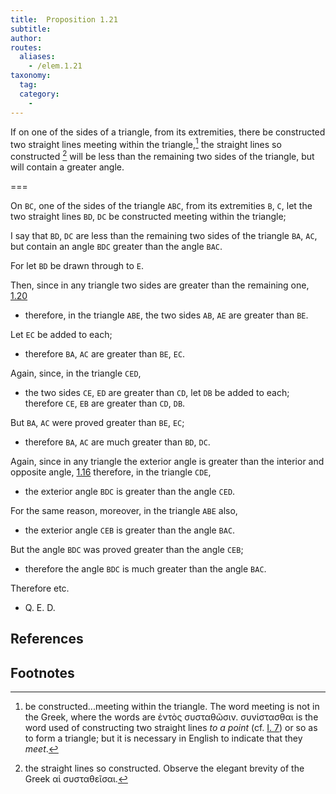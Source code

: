 ```yaml
---
title:  Proposition 1.21
subtitle: 
author:
routes:
  aliases:
    - /elem.1.21
taxonomy:
  tag:
  category:
    - 
---
```


If on one of the sides of a triangle, from its extremities, there be constructed two straight lines meeting within the triangle,[^1] the straight lines so constructed [^2] will be less than the remaining two sides of the triangle, but will contain a greater angle.

===

On `BC`, one of the sides of the triangle `ABC`, from its extremities `B`, `C`, let the two straight lines `BD`, `DC` be constructed  meeting within the triangle;

I say that `BD`, `DC` are less than the remaining two sides of the triangle `BA`, `AC`, but contain an angle `BDC` greater than the angle `BAC`. 

For let `BD` be drawn through to `E`.

Then, since in any triangle two sides are greater than the remaining one, [1.20] 

- therefore, in the triangle `ABE`, the two sides `AB`, `AE` are greater than `BE`.

Let `EC` be added to each; 

- therefore `BA`, `AC` are greater than `BE`, `EC`.

Again, since, in the triangle `CED`, 

- the two sides `CE`, `ED` are greater than `CD`, let `DB` be added to each; therefore `CE`, `EB` are greater than `CD`, `DB`.

But `BA`, `AC` were proved greater than `BE`, `EC`; 

- therefore `BA`, `AC` are much greater than `BD`, `DC`.

Again, since in any triangle the exterior angle is greater than the interior and opposite angle, [1.16] therefore, in the triangle `CDE`, 

- the exterior angle `BDC` is greater than the angle `CED`.

For the same reason, moreover, in the triangle `ABE` also, 

- the exterior angle `CEB` is greater than the angle `BAC`.

But the angle `BDC` was proved greater than the angle `CEB`; 

- therefore the angle `BDC` is much greater than the angle `BAC`.

Therefore etc.

- Q. E. D.
    
## References

[1.20]: /elem.1.20 "Book 1 - Proposition 20"
[1.16]: /elem.1.16 "Book 1 - Proposition 16"

## Footnotes

[^1]: be constructed...meeting within the triangle.
  The word <quote>meeting</quote> is not in the Greek, where the words are <foreign lang="greek">ἐντὸς συσταθῶσιν. συνίστασθαι</foreign> is the word used of constructing two straight lines <em>to a point</em> (cf. <a href="/elem.1.7">I. 7</a>) or so as to form a triangle; but it is necessary in English to indicate that they <em>meet</em>.

[^2]: the straight lines so constructed.
  Observe the elegant brevity of the Greek <foreign lang="greek">αἱ συσταθεῖσαι</foreign>.

